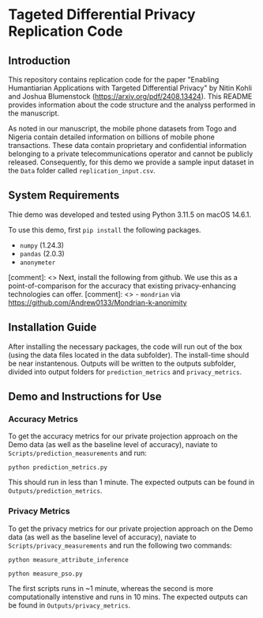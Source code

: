 # Tageted Differential Privacy Replication Code

## Introduction

This repository contains replication code for the paper "Enabling Humantiarian Applications with Targeted Differential Privacy" by Nitin Kohli and Joshua Blumenstock (https://arxiv.org/pdf/2408.13424). This README provides information about the code structure and the analyss performed in the manuscript.

As noted in our manuscript, the mobile phone datasets from Togo and Nigeria contain detailed information on billions of mobile phone transactions. These data contain proprietary and confidential information belonging to a private telecommunications operator and cannot be publicly released. Consequently, for this demo we provide a sample input dataset in the `Data` folder called `replication_input.csv`.

## System Requirements

Thie demo was developed and tested using Python 3.11.5 on macOS 14.6.1. 

To use this demo, first `pip install` the following packages.

- `numpy` (1.24.3)
- `pandas` (2.0.3)
- `anonymeter`

[comment]: <> Next, install the following from github. We use this as a point-of-comparison for the accuracy that existing privacy-enhancing technologies can offer.
[comment]: <> - `mondrian` via https://github.com/Andrew0133/Mondrian-k-anonimity

## Installation Guide

After installing the necessary packages, the code will run out of the box (using the data files located in the data subfolder). The install-time should be near instantenous. Outputs will be written to the outputs subfolder, divided into output folders for `prediction_metrics` and `privacy_metrics`. 

## Demo and Instructions for Use

### Accuracy Metrics

To get the accuracy metrics for our private projection approach on the Demo data (as well as the baseline level of accuracy), naviate to `Scripts/prediction_measurements` and run:

`python prediction_metrics.py`

This should run in less than 1 minute. The expected outputs can be found in `Outputs/prediction_metrics`.

### Privacy Metrics

To get the privacy metrics for our private projection approach on the Demo data (as well as the baseline level of accuracy), naviate to `Scripts/privacy_measurements` and run the following two commands:

`python measure_attribute_inference`

`python measure_pso.py`

The first scripts runs in ~1 minute, whereas the second is more computationally intenstive and runs in 10 mins. The expected outputs can be found in `Outputs/privacy_metrics`.


